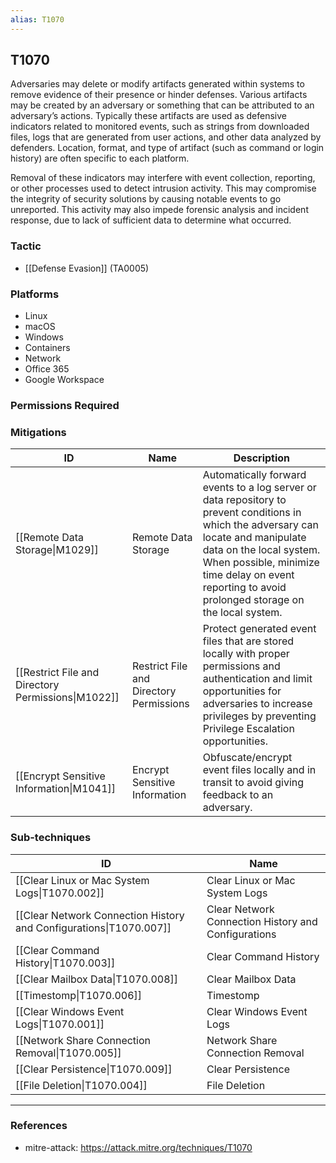 ```yaml
---
alias: T1070
---
```


## T1070

Adversaries may delete or modify artifacts generated within systems to remove evidence of their presence or hinder defenses. Various artifacts may be created by an adversary or something that can be attributed to an adversary’s actions. Typically these artifacts are used as defensive indicators related to monitored events, such as strings from downloaded files, logs that are generated from user actions, and other data analyzed by defenders. Location, format, and type of artifact (such as command or login history) are often specific to each platform.

Removal of these indicators may interfere with event collection, reporting, or other processes used to detect intrusion activity. This may compromise the integrity of security solutions by causing notable events to go unreported. This activity may also impede forensic analysis and incident response, due to lack of sufficient data to determine what occurred.


### Tactic
- [[Defense Evasion]] (TA0005)

### Platforms
- Linux
- macOS
- Windows
- Containers
- Network
- Office 365
- Google Workspace

### Permissions Required

### Mitigations

| ID | Name | Description |
| --- | --- | --- |
| [[Remote Data Storage\|M1029]] | Remote Data Storage | Automatically forward events to a log server or data repository to prevent conditions in which the adversary can locate and manipulate data on the local system. When possible, minimize time delay on event reporting to avoid prolonged storage on the local system.  |
| [[Restrict File and Directory Permissions\|M1022]] | Restrict File and Directory Permissions | Protect generated event files that are stored locally with proper permissions and authentication and limit opportunities for adversaries to increase privileges by preventing Privilege Escalation opportunities. |
| [[Encrypt Sensitive Information\|M1041]] | Encrypt Sensitive Information | Obfuscate/encrypt event files locally and in transit to avoid giving feedback to an adversary. |

### Sub-techniques

| ID | Name |
| --- | --- |
| [[Clear Linux or Mac System Logs\|T1070.002]] | Clear Linux or Mac System Logs |
| [[Clear Network Connection History and Configurations\|T1070.007]] | Clear Network Connection History and Configurations |
| [[Clear Command History\|T1070.003]] | Clear Command History |
| [[Clear Mailbox Data\|T1070.008]] | Clear Mailbox Data |
| [[Timestomp\|T1070.006]] | Timestomp |
| [[Clear Windows Event Logs\|T1070.001]] | Clear Windows Event Logs |
| [[Network Share Connection Removal\|T1070.005]] | Network Share Connection Removal |
| [[Clear Persistence\|T1070.009]] | Clear Persistence |
| [[File Deletion\|T1070.004]] | File Deletion |


---
### References

- mitre-attack: https://attack.mitre.org/techniques/T1070

